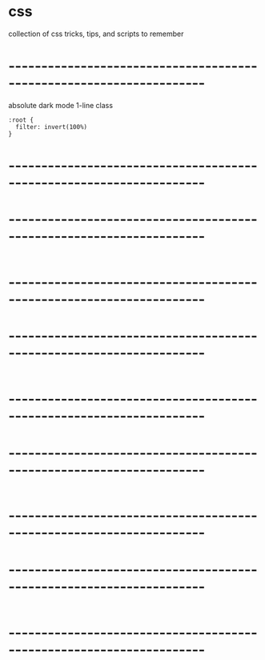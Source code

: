 # css
collection of css tricks, tips, and scripts to remember

# --------------------------------------------------------------------
absolute dark mode 1-line class
```
:root {
  filter: invert(100%)
}
```
# --------------------------------------------------------------------
# --------------------------------------------------------------------

```
```
# --------------------------------------------------------------------
# --------------------------------------------------------------------

```
```
# --------------------------------------------------------------------
# --------------------------------------------------------------------

```
```
# --------------------------------------------------------------------
# --------------------------------------------------------------------

```
```
# --------------------------------------------------------------------
